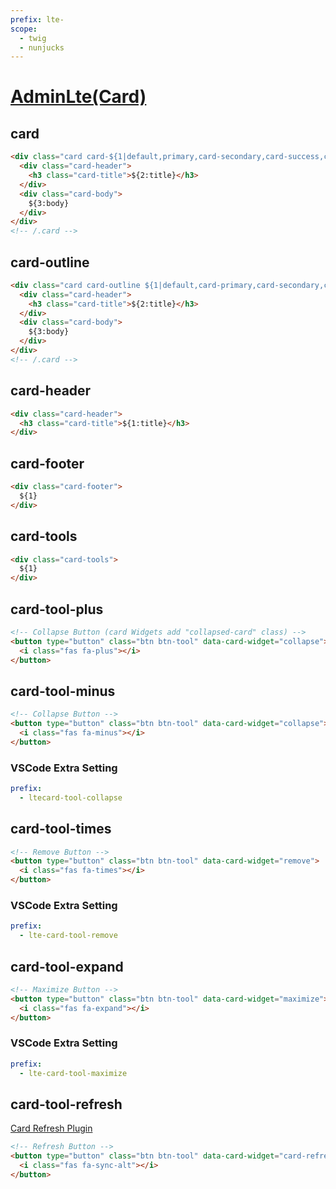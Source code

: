```yaml
---
prefix: lte-
scope: 
  - twig
  - nunjucks
---
```

[AdminLte(Card)](https://adminlte.io/docs/3.2/components/cards.html)
=======================

card
---------------------

```html
<div class="card card-${1|default,primary,card-secondary,card-success,card-info,card-warning,card-danger,card-dark|}">
  <div class="card-header">
    <h3 class="card-title">${2:title}</h3>
  </div>
  <div class="card-body">
    ${3:body}
  </div>
</div>
<!-- /.card -->
```

card-outline
---------------------

```html
<div class="card card-outline ${1|default,card-primary,card-secondary,card-success,card-info,card-warning,card-danger,card-dark}">
  <div class="card-header">
    <h3 class="card-title">${2:title}</h3>
  </div>
  <div class="card-body">
    ${3:body}
  </div>
</div>
<!-- /.card -->
```

card-header
---------------------

```html
<div class="card-header">
  <h3 class="card-title">${1:title}</h3>
</div>
```

card-footer
---------------------

```html
<div class="card-footer">
  ${1}
</div>
```

card-tools
---------------------

```html
<div class="card-tools">
  ${1}
</div>
```

card-tool-plus
---------------------

```html
<!-- Collapse Button (card Widgets add "collapsed-card" class) -->
<button type="button" class="btn btn-tool" data-card-widget="collapse">
  <i class="fas fa-plus"></i>
</button>
```

card-tool-minus
---------------------

```html
<!-- Collapse Button -->
<button type="button" class="btn btn-tool" data-card-widget="collapse">
  <i class="fas fa-minus"></i>
</button>
```

### VSCode Extra Setting

```yaml
prefix:
  - ltecard-tool-collapse

```

card-tool-times
---------------------

```html
<!-- Remove Button -->
<button type="button" class="btn btn-tool" data-card-widget="remove">
  <i class="fas fa-times"></i>
</button>
```

### VSCode Extra Setting

```yaml
prefix:
  - lte-card-tool-remove
```

card-tool-expand
---------------------

```html
<!-- Maximize Button -->
<button type="button" class="btn btn-tool" data-card-widget="maximize">
  <i class="fas fa-expand"></i>
</button>
```

### VSCode Extra Setting

```yaml
prefix:
  - lte-card-tool-maximize
```

card-tool-refresh
---------------------

[Card Refresh Plugin](https://adminlte.io/docs/3.2/javascript/card-refresh.html)

```html
<!-- Refresh Button -->
<button type="button" class="btn btn-tool" data-card-widget="card-refresh" data-source="${1:/widget.html}">
  <i class="fas fa-sync-alt"></i>
</button>
```
